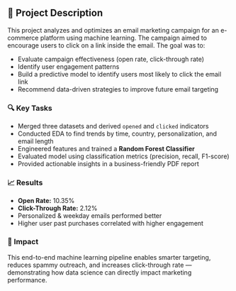 ## 📌 Project Description

This project analyzes and optimizes an email marketing campaign for an e-commerce platform using machine learning. The campaign aimed to encourage users to click on a link inside the email. The goal was to:

- Evaluate campaign effectiveness (open rate, click-through rate)
- Identify user engagement patterns
- Build a predictive model to identify users most likely to click the email link
- Recommend data-driven strategies to improve future email targeting

### 🔍 Key Tasks
- Merged three datasets and derived `opened` and `clicked` indicators
- Conducted EDA to find trends by time, country, personalization, and email length
- Engineered features and trained a **Random Forest Classifier**
- Evaluated model using classification metrics (precision, recall, F1-score)
- Provided actionable insights in a business-friendly PDF report

### 📈 Results
- **Open Rate:** 10.35%
- **Click-Through Rate:** 2.12%
- Personalized & weekday emails performed better
- Higher user past purchases correlated with higher engagement

### 🧠 Impact
This end-to-end machine learning pipeline enables smarter targeting, reduces spammy outreach, and increases click-through rate — demonstrating how data science can directly impact marketing performance.

